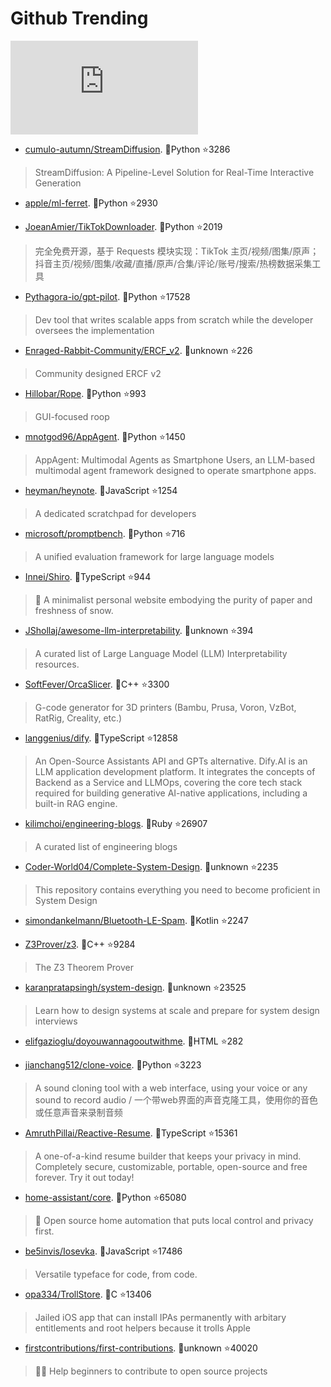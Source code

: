 # Github Trending 
 ![daily-bing](https://api.isoyu.com/bing_images.php) 
 - [cumulo-autumn/StreamDiffusion](https://github.com/cumulo-autumn/StreamDiffusion). 💪Python ⭐3286 
 > StreamDiffusion: A Pipeline-Level Solution for Real-Time Interactive Generation 
 - [apple/ml-ferret](https://github.com/apple/ml-ferret). 💪Python ⭐2930 
 >  
 - [JoeanAmier/TikTokDownloader](https://github.com/JoeanAmier/TikTokDownloader). 💪Python ⭐2019 
 > 完全免费开源，基于 Requests 模块实现：TikTok 主页/视频/图集/原声；抖音主页/视频/图集/收藏/直播/原声/合集/评论/账号/搜索/热榜数据采集工具 
 - [Pythagora-io/gpt-pilot](https://github.com/Pythagora-io/gpt-pilot). 💪Python ⭐17528 
 > Dev tool that writes scalable apps from scratch while the developer oversees the implementation 
 - [Enraged-Rabbit-Community/ERCF_v2](https://github.com/Enraged-Rabbit-Community/ERCF_v2). 💪unknown ⭐226 
 > Community designed ERCF v2 
 - [Hillobar/Rope](https://github.com/Hillobar/Rope). 💪Python ⭐993 
 > GUI-focused roop 
 - [mnotgod96/AppAgent](https://github.com/mnotgod96/AppAgent). 💪Python ⭐1450 
 > AppAgent: Multimodal Agents as Smartphone Users, an LLM-based multimodal agent framework designed to operate smartphone apps. 
 - [heyman/heynote](https://github.com/heyman/heynote). 💪JavaScript ⭐1254 
 > A dedicated scratchpad for developers 
 - [microsoft/promptbench](https://github.com/microsoft/promptbench). 💪Python ⭐716 
 > A unified evaluation framework for large language models 
 - [Innei/Shiro](https://github.com/Innei/Shiro). 💪TypeScript ⭐944 
 > 📜 A minimalist personal website embodying the purity of paper and freshness of snow. 
 - [JShollaj/awesome-llm-interpretability](https://github.com/JShollaj/awesome-llm-interpretability). 💪unknown ⭐394 
 > A curated list of Large Language Model (LLM) Interpretability resources. 
 - [SoftFever/OrcaSlicer](https://github.com/SoftFever/OrcaSlicer). 💪C++ ⭐3300 
 > G-code generator for 3D printers (Bambu, Prusa, Voron, VzBot, RatRig, Creality, etc.) 
 - [langgenius/dify](https://github.com/langgenius/dify). 💪TypeScript ⭐12858 
 > An Open-Source Assistants API and GPTs alternative. Dify.AI is an LLM application development platform. It integrates the concepts of Backend as a Service and LLMOps, covering the core tech stack required for building generative AI-native applications, including a built-in RAG engine. 
 - [kilimchoi/engineering-blogs](https://github.com/kilimchoi/engineering-blogs). 💪Ruby ⭐26907 
 > A curated list of engineering blogs 
 - [Coder-World04/Complete-System-Design](https://github.com/Coder-World04/Complete-System-Design). 💪unknown ⭐2235 
 > This repository contains everything you need to become proficient in System Design 
 - [simondankelmann/Bluetooth-LE-Spam](https://github.com/simondankelmann/Bluetooth-LE-Spam). 💪Kotlin ⭐2247 
 >  
 - [Z3Prover/z3](https://github.com/Z3Prover/z3). 💪C++ ⭐9284 
 > The Z3 Theorem Prover 
 - [karanpratapsingh/system-design](https://github.com/karanpratapsingh/system-design). 💪unknown ⭐23525 
 > Learn how to design systems at scale and prepare for system design interviews 
 - [elifgazioglu/doyouwannagooutwithme](https://github.com/elifgazioglu/doyouwannagooutwithme). 💪HTML ⭐282 
 >  
 - [jianchang512/clone-voice](https://github.com/jianchang512/clone-voice). 💪Python ⭐3223 
 > A sound cloning tool with a web interface, using your voice or any sound to record audio / 一个带web界面的声音克隆工具，使用你的音色或任意声音来录制音频 
 - [AmruthPillai/Reactive-Resume](https://github.com/AmruthPillai/Reactive-Resume). 💪TypeScript ⭐15361 
 > A one-of-a-kind resume builder that keeps your privacy in mind. Completely secure, customizable, portable, open-source and free forever. Try it out today! 
 - [home-assistant/core](https://github.com/home-assistant/core). 💪Python ⭐65080 
 > 🏡 Open source home automation that puts local control and privacy first. 
 - [be5invis/Iosevka](https://github.com/be5invis/Iosevka). 💪JavaScript ⭐17486 
 > Versatile typeface for code, from code. 
 - [opa334/TrollStore](https://github.com/opa334/TrollStore). 💪C ⭐13406 
 > Jailed iOS app that can install IPAs permanently with arbitary entitlements and root helpers because it trolls Apple 
 - [firstcontributions/first-contributions](https://github.com/firstcontributions/first-contributions). 💪unknown ⭐40020 
 > 🚀✨ Help beginners to contribute to open source projects 
 